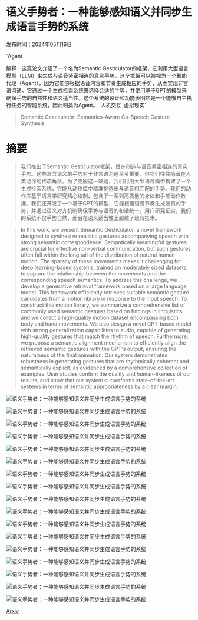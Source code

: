 # 语义手势者：一种能够感知语义并同步生成语言手势的系统

发布时间：2024年05月16日

`Agent

解释：这篇论文介绍了一个名为Semantic Gesticulator的框架，它利用大型语言模型（LLM）来生成与语音紧密相连的真实手势。这个框架可以被视为一个智能代理（Agent），因为它能够根据语音内容和节奏生成相应的手势，从而实现非言语沟通。它通过一个生成检索系统来选择合适的手势，并使用基于GPT的模型来确保手势的自然性和语义适当性。这个系统的设计和功能表明它是一个能够自主执行任务的智能系统，因此归类为Agent。` `人机交互` `虚拟现实`

> Semantic Gesticulator: Semantics-Aware Co-Speech Gesture Synthesis

# 摘要

> 我们推出了Semantic Gesticulator框架，旨在创造与语音紧密相连的真实手势。这些富含语义的手势对于非言语沟通至关重要，但它们往往隐藏在人类动作的稀疏角落。为了克服这一难题，我们利用大型语言模型构建了一个生成检索系统，它能从动作库中精准挑选出与语音相匹配的手势。我们的动作库基于语言学研究精心编制，包含了一系列高质量的身体和手部动作数据。我们还开发了一个基于GPT的模型，它能根据语音节奏生成逼真的手势，并通过语义对齐机制确保手势与语音的和谐统一。用户研究证实，我们的系统不仅手势自然，而且在语义适当性上超越了现有技术。

> In this work, we present Semantic Gesticulator, a novel framework designed to synthesize realistic gestures accompanying speech with strong semantic correspondence. Semantically meaningful gestures are crucial for effective non-verbal communication, but such gestures often fall within the long tail of the distribution of natural human motion. The sparsity of these movements makes it challenging for deep learning-based systems, trained on moderately sized datasets, to capture the relationship between the movements and the corresponding speech semantics. To address this challenge, we develop a generative retrieval framework based on a large language model. This framework efficiently retrieves suitable semantic gesture candidates from a motion library in response to the input speech. To construct this motion library, we summarize a comprehensive list of commonly used semantic gestures based on findings in linguistics, and we collect a high-quality motion dataset encompassing both body and hand movements. We also design a novel GPT-based model with strong generalization capabilities to audio, capable of generating high-quality gestures that match the rhythm of speech. Furthermore, we propose a semantic alignment mechanism to efficiently align the retrieved semantic gestures with the GPT's output, ensuring the naturalness of the final animation. Our system demonstrates robustness in generating gestures that are rhythmically coherent and semantically explicit, as evidenced by a comprehensive collection of examples. User studies confirm the quality and human-likeness of our results, and show that our system outperforms state-of-the-art systems in terms of semantic appropriateness by a clear margin.

![语义手势者：一种能够感知语义并同步生成语言手势的系统](../../../paper_images/2405.09814/x1.png)

![语义手势者：一种能够感知语义并同步生成语言手势的系统](../../../paper_images/2405.09814/x2.png)

![语义手势者：一种能够感知语义并同步生成语言手势的系统](../../../paper_images/2405.09814/x3.png)

![语义手势者：一种能够感知语义并同步生成语言手势的系统](../../../paper_images/2405.09814/x4.png)

![语义手势者：一种能够感知语义并同步生成语言手势的系统](../../../paper_images/2405.09814/x5.png)

![语义手势者：一种能够感知语义并同步生成语言手势的系统](../../../paper_images/2405.09814/x6.png)

![语义手势者：一种能够感知语义并同步生成语言手势的系统](../../../paper_images/2405.09814/x7.png)

![语义手势者：一种能够感知语义并同步生成语言手势的系统](../../../paper_images/2405.09814/x8.png)

![语义手势者：一种能够感知语义并同步生成语言手势的系统](../../../paper_images/2405.09814/x9.png)

![语义手势者：一种能够感知语义并同步生成语言手势的系统](../../../paper_images/2405.09814/x10.png)

![语义手势者：一种能够感知语义并同步生成语言手势的系统](../../../paper_images/2405.09814/x11.png)

![语义手势者：一种能够感知语义并同步生成语言手势的系统](../../../paper_images/2405.09814/x12.png)

![语义手势者：一种能够感知语义并同步生成语言手势的系统](../../../paper_images/2405.09814/x13.png)

![语义手势者：一种能够感知语义并同步生成语言手势的系统](../../../paper_images/2405.09814/x14.png)

![语义手势者：一种能够感知语义并同步生成语言手势的系统](../../../paper_images/2405.09814/x15.png)

![语义手势者：一种能够感知语义并同步生成语言手势的系统](../../../paper_images/2405.09814/x16.png)

![语义手势者：一种能够感知语义并同步生成语言手势的系统](../../../paper_images/2405.09814/x17.png)

[Arxiv](https://arxiv.org/abs/2405.09814)